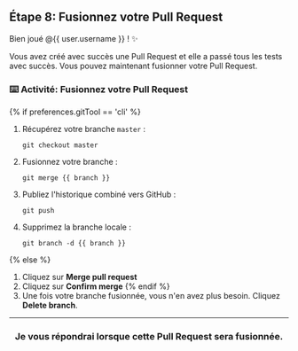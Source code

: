 ## Étape 8: Fusionnez votre Pull Request

Bien joué @{{ user.username }} ! :sparkles:

Vous avez créé avec succès une Pull Request et elle a passé tous les tests avec succès. Vous pouvez maintenant fusionner votre Pull Request.

### :keyboard: Activité: Fusionnez votre Pull Request

{% if preferences.gitTool == 'cli' %}
1. Récupérez votre branche `master` :
    ```shell
    git checkout master
    ```
2. Fusionnez votre branche :
    ```shell
    git merge {{ branch }}
    ```
3. Publiez l'historique combiné vers GitHub :
    ```shell
    git push
    ```
4. Supprimez la branche locale :
    ```shell
    git branch -d {{ branch }}
    ```
{% else %}
1. Cliquez sur **Merge pull request**
1. Cliquez sur  **Confirm merge**
{% endif %}
1. Une fois votre branche fusionnée, vous n'en avez plus besoin. Cliquez **Delete branch**.

<hr>
<h3 align="center">Je vous répondrai lorsque cette Pull Request sera fusionnée.</h3>
